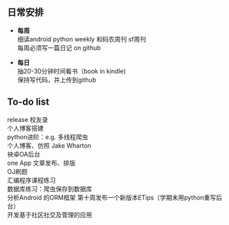 日常安排
---
  * **每周**  
    细读android python weekly 和码农周刊 sf周刊  
    每周必须写一篇日记 on github  

  * **每日**  
    抽20-30分钟时间看书（book in kindle)  
    保持写代码，并上传到github

To-do list
---
  release 校友录  
  个人博客搭建  
  python进阶：e.g. 多线程爬虫  
  个人博客、仿照  Jake Wharton  
  袂卓OA后台  
  one App 文章发布、排版  
  OJ刷题  
  汇编程序课程练习    
  数据库练习：爬虫保存到数据库   
  分析Android 的ORM框架
  第十周发布一个新版本ETips（学期末用python重写后台）  
  开发基于社区社交及管理的应用  



     
  	
   